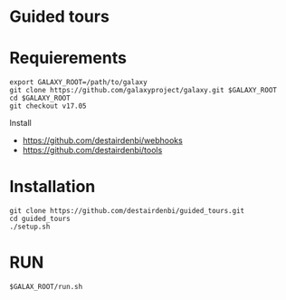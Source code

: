 Guided tours
============
# Requierements
```
export GALAXY_ROOT=/path/to/galaxy
git clone https://github.com/galaxyproject/galaxy.git $GALAXY_ROOT
cd $GALAXY_ROOT
git checkout v17.05
```
Install
 * https://github.com/destairdenbi/webhooks
 * https://github.com/destairdenbi/tools

# Installation
```
git clone https://github.com/destairdenbi/guided_tours.git
cd guided_tours
./setup.sh
```

# RUN
```
$GALAX_ROOT/run.sh
```

